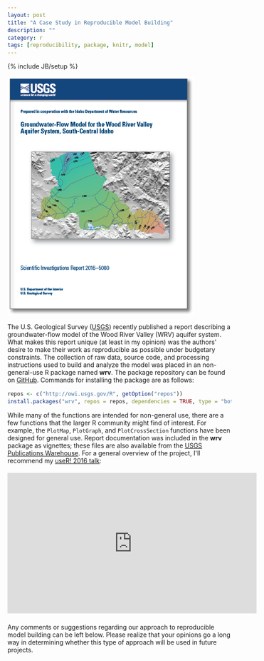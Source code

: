 ```yaml
---
layout: post
title: "A Case Study in Reproducible Model Building"
description: ""
category: r
tags: [reproducibility, package, knitr, model]
---
```

{% include JB/setup %}

![center](/figs/2016-08-04-wrv-case-study/fig1.png)

The U.S. Geological Survey ([USGS](https://www.usgs.gov/)) recently published a report describing a groundwater-flow model of the Wood River Valley (WRV) aquifer system.
What makes this report unique (at least in my opinion) was the authors' desire to make their work as reproducible as possible under budgetary constraints.
The collection of raw data, source code, and processing instructions used to build and analyze the model was placed in an non-general-use R package named **wrv**.
The package repository can be found on [GitHub](https://github.com/USGS-R/wrv).
Commands for installing the package are as follows:

```r
repos <- c("http://owi.usgs.gov/R", getOption("repos"))
install.packages("wrv", repos = repos, dependencies = TRUE, type = "both")  # about 100 MB, so be patient
```

While many of the functions are intended for non-general use, there are a few functions that the larger R community might find of interest.
For example, the `PlotMap`, `PlotGraph`, and `PlotCrossSection` functions have been designed for general use.
Report documentation was included in the **wrv** package as vignettes; these files are also available from the
[USGS Publications Warehouse](http://dx.doi.org/10.3133/sir20165080).
For a general overview of the project, I'll recommend my
[useR! 2016 talk](https://channel9.msdn.com/Events/useR-international-R-User-conference/useR2016/A-Case-Study-in-Reproducible-Model-Building-Simulating-Groundwater-Flow-in-the-Wood-River-Valley-Aqu):

<div style="text-align:center;padding: 1% 0%;">
<iframe src="https://channel9.msdn.com/Events/useR-international-R-User-conference/useR2016/A-Case-Study-in-Reproducible-Model-Building-Simulating-Groundwater-Flow-in-the-Wood-River-Valley-Aqu/player" width="560" height="315" allowFullScreen frameBorder="0"></iframe>
</div>

Any comments or suggestions regarding our approach to reproducible model building can be left below.
Please realize that your opinions go a long way in determining whether this type of approach will be used in future projects.
